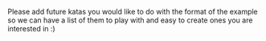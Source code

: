Please add future katas you would like to do with the format of the example so we can have a list of them to play with and easy to create ones you are interested in :)
